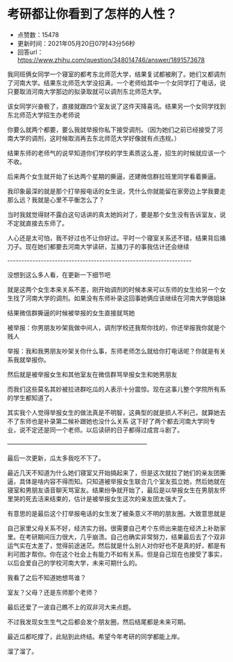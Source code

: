 # 考研都让你看到了怎样的人性？
- 点赞数：15478
- 更新时间：2021年05月20日07时43分56秒
- 回答url：https://www.zhihu.com/question/348014746/answer/1891573678
<body>
 <p data-pid="GckN_hyB">我同班俩女同学一个寝室的都考东北师范大学，结果复试都被刷了。她们又都调剂了河南大学。结果东北师范大学没招满，一个老师给其中一个女同学打了电话，说只要取消河南大学那边的拟录取就可以调剂东北师范大学。</p>
 <p data-pid="qwQDTp0S">该女同学兴奋极了，直接就跟四个室友说了这件天降喜讯。结果另一个女同学找到东北师范大学招生办老师说</p>
 <p data-pid="ycWzUwEj">你要么就两个都要，要么我就举报你私下接受调剂。（因为她们之前已经接受了河南大学的调剂，这时候取消再去东北师范大学好像就有点违规。）</p>
 <p data-pid="vwxCKSp5">结果东师的老师气的说早知道你们学校的学生素质这么差，招生的时候就应该一个不收。</p>
 <p data-pid="YCgK0mRK">后来两个女生就开始了长达两个星期的撕逼，还建微信群拉班里同学看着撕逼。</p>
 <p data-pid="CQxhS596">我印象最深的就是那个打举报电话的女生说，凭什么你就能留在家旁边上学我要走那么远？我就是心里不平衡怎么了？</p>
 <p data-pid="aK1iIITi">当时我就觉得财不露白这句话讲的真太她妈对了，要是那个女生没有告诉室友，说不定就直接去东师了。</p>
 <p data-pid="7GIBdO5B">人心还是太可怕，我不好过也不让你好过。平时一个寝室关系还不错，结果背后捅刀子。现在她们都要去河南大学读研，互捅刀子的事我估计还会继续</p>
 <p data-pid="o26Z7csi">------------------------------------------------------------------</p>
 <p data-pid="k1mm_aOr">没想到这么多人看，在更新一下细节吧</p>
 <p data-pid="AKGi-xXf">就是这两个女生本来关系不差，刚开始调剂的时候本来可以东师的女生给另一个女生找了河南大学的调剂。如果没有东师补录这回事她俩应该继续在河南大学做姐妹</p>
 <p data-pid="ilT1DP2n">结果微信群撕逼的时候被举报的女生直接就骂她</p>
 <p data-pid="NH3htCGW">被举报：你男朋友吵架我做中间人，调剂学校还我帮你找的，你还举报我你就是个贱人</p>
 <p data-pid="H9Qq73e0">举报：我和我男朋友吵架关你什么事，东师老师怎么就给你打电话呢？你就是有关系我就举报你。</p>
 <p data-pid="2bdZ_HJp">然后就是被举报女生和其他室友在微信群骂举报女生和她男朋友</p>
 <p data-pid="s_DDD9MH">而我们这些莫名其妙被拉进群吃瓜的人表示十分震惊。现在这事儿整个学院所有系的学生都知道了。</p>
 <p data-pid="TiNWCUN3">其实我个人觉得举报女生的做法真是不明智，这典型的就是损人不利己，就算她去不了东师也是补录第二候补跟她也没什么关系 这下好了两个都去河南大学同专业，说不定还是同一个老师。以后读研的日子都得过成宫斗剧了。</p>
 <p data-pid="ZuoQYehM">———————————————————————</p>
 <p data-pid="HIDI5tfQ">最后一次更新，瓜太多我吃不下了。</p>
 <p data-pid="N0xthOea">最近几天不知道为什么她们寝室又开始搞起来了，但是这次就拉了她们的亲友团撕逼，具体是啥内容不得而知。只知道被举报女生联合几个室友孤立她，然后她就在寝室和男朋友语音聊天骂室友。结果纷争就开始了，最后是以举报女生在男朋友怀里哭的死去活来结束的，估计是被举报女生这次的亲友团太强大了。</p>
 <p data-pid="-gDVbuZe">有意思的是最后这个打举报电话的女生发了被条意义不明的朋友圈。大致意思就是</p>
 <p data-pid="Uh93Mc-f">自己家里父母关系不好，经济实力弱。很需要自己考个东师出来能在经济上补助家里。在考研期间压力很大，几乎崩溃。自己也确实非常努力，结果最后去了个双非运气实在太差了，觉得前途迷茫。然后就是什么别人对你好也不是真的好，都是有利可图才帮你。你在这个社会上有能力不如有关系。但是自己现在也接受了事实，以后会爱自己的学校河南大学，未来可期什么的。</p>
 <p data-pid="hhDerBrb">我看了之后不知道她想骂谁？</p>
 <p data-pid="Q9kafQh5">室友？父母？还是东师那个老师？</p>
 <p data-pid="nQ1QJmFn">最后还爱了一波自己瞧不上的双非河大来点题。</p>
 <p data-pid="mrn_2E9t">不过我发现女生生气之后都会发个朋友圈，然后结尾都是未来可期。</p>
 <p data-pid="kdxdreNF">最近瓜都吃撑了，此贴到此终结。希望今年考研的同学都能上岸。</p>
 <p data-pid="9pCONXEv">溜了溜了。</p>
</body>